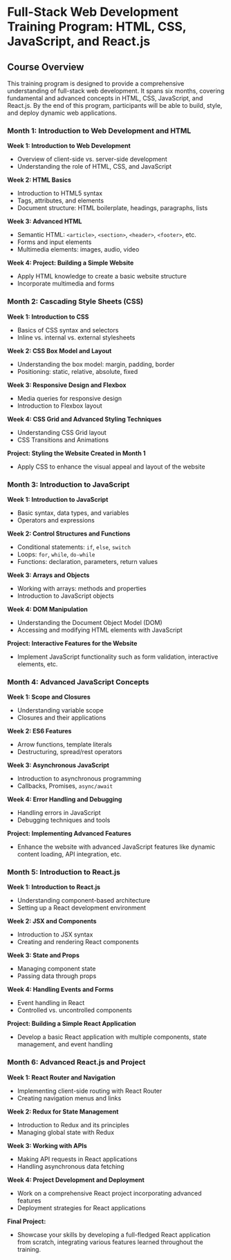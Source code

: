 # Full-Stack Web Development Training Program: HTML, CSS, JavaScript, and React.js

## Course Overview

This training program is designed to provide a comprehensive understanding of full-stack web development. It spans six months, covering fundamental and advanced concepts in HTML, CSS, JavaScript, and React.js. By the end of this program, participants will be able to build, style, and deploy dynamic web applications.

### Month 1: Introduction to Web Development and HTML

**Week 1: Introduction to Web Development**
- Overview of client-side vs. server-side development
- Understanding the role of HTML, CSS, and JavaScript

**Week 2: HTML Basics**
- Introduction to HTML5 syntax
- Tags, attributes, and elements
- Document structure: HTML boilerplate, headings, paragraphs, lists

**Week 3: Advanced HTML**
- Semantic HTML: `<article>`, `<section>`, `<header>`, `<footer>`, etc.
- Forms and input elements
- Multimedia elements: images, audio, video

**Week 4: Project: Building a Simple Website**
- Apply HTML knowledge to create a basic website structure
- Incorporate multimedia and forms

### Month 2: Cascading Style Sheets (CSS)

**Week 1: Introduction to CSS**
- Basics of CSS syntax and selectors
- Inline vs. internal vs. external stylesheets

**Week 2: CSS Box Model and Layout**
- Understanding the box model: margin, padding, border
- Positioning: static, relative, absolute, fixed

**Week 3: Responsive Design and Flexbox**
- Media queries for responsive design
- Introduction to Flexbox layout

**Week 4: CSS Grid and Advanced Styling Techniques**
- Understanding CSS Grid layout
- CSS Transitions and Animations

**Project: Styling the Website Created in Month 1**
- Apply CSS to enhance the visual appeal and layout of the website

### Month 3: Introduction to JavaScript

**Week 1: Introduction to JavaScript**
- Basic syntax, data types, and variables
- Operators and expressions

**Week 2: Control Structures and Functions**
- Conditional statements: `if`, `else`, `switch`
- Loops: `for`, `while`, `do-while`
- Functions: declaration, parameters, return values

**Week 3: Arrays and Objects**
- Working with arrays: methods and properties
- Introduction to JavaScript objects

**Week 4: DOM Manipulation**
- Understanding the Document Object Model (DOM)
- Accessing and modifying HTML elements with JavaScript

**Project: Interactive Features for the Website**
- Implement JavaScript functionality such as form validation, interactive elements, etc.

### Month 4: Advanced JavaScript Concepts

**Week 1: Scope and Closures**
- Understanding variable scope
- Closures and their applications

**Week 2: ES6 Features**
- Arrow functions, template literals
- Destructuring, spread/rest operators

**Week 3: Asynchronous JavaScript**
- Introduction to asynchronous programming
- Callbacks, Promises, `async/await`

**Week 4: Error Handling and Debugging**
- Handling errors in JavaScript
- Debugging techniques and tools

**Project: Implementing Advanced Features**
- Enhance the website with advanced JavaScript features like dynamic content loading, API integration, etc.

### Month 5: Introduction to React.js

**Week 1: Introduction to React.js**
- Understanding component-based architecture
- Setting up a React development environment

**Week 2: JSX and Components**
- Introduction to JSX syntax
- Creating and rendering React components

**Week 3: State and Props**
- Managing component state
- Passing data through props

**Week 4: Handling Events and Forms**
- Event handling in React
- Controlled vs. uncontrolled components

**Project: Building a Simple React Application**
- Develop a basic React application with multiple components, state management, and event handling

### Month 6: Advanced React.js and Project

**Week 1: React Router and Navigation**
- Implementing client-side routing with React Router
- Creating navigation menus and links

**Week 2: Redux for State Management**
- Introduction to Redux and its principles
- Managing global state with Redux

**Week 3: Working with APIs**
- Making API requests in React applications
- Handling asynchronous data fetching

**Week 4: Project Development and Deployment**
- Work on a comprehensive React project incorporating advanced features
- Deployment strategies for React applications

**Final Project:**
- Showcase your skills by developing a full-fledged React application from scratch, integrating various features learned throughout the training.
